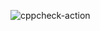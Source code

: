 ![cppcheck-action](https://github.com/stepin105104/Time_To_Code/workflows/cppcheck-action/badge.svg?branch=master)
